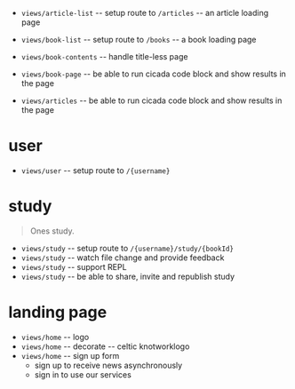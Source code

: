 - `views/article-list` -- setup route to `/articles` -- an article loading page
- `views/book-list` -- setup route to `/books` -- a book loading page

- `views/book-contents` -- handle title-less page

- `views/book-page` -- be able to run cicada code block and show results in the page
- `views/articles` -- be able to run cicada code block and show results in the page

# user

- `views/user` -- setup route to `/{username}`

# study

> Ones study.

- `views/study` -- setup route to `/{username}/study/{bookId}`
- `views/study` -- watch file change and provide feedback
- `views/study` -- support REPL
- `views/study` -- be able to share, invite and republish study

# landing page

- `views/home` -- logo
- `views/home` -- decorate -- celtic knotworklogo
- `views/home` -- sign up form
  - sign up to receive news asynchronously
  - sign in to use our services
